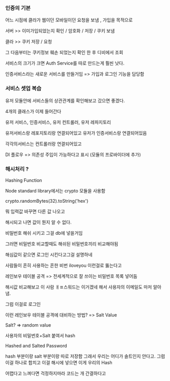 ### 인증의 기본

어느 시점에 클라가 웹이던 모바일이던 요청을 보냄 , 가입을 목적으로

서버 >> 이미가입되었는지 확인 / 암호화 / 저장 / 쿠키 보냄

클라 >> 쿠키 저장 / 요청

그 다음부터는 쿠키정보 훼손 되었는지 확인 한 후 디비에서 조회

서비스의 크기가 크면 Auth Service를 따로 만드는게 훨씬 낫다.

인증서비스라는 새로운 서비스를 만들거임 => 가입과 로그인 기능을 담당함

### 서비스 셋업 복습

유저 모듈안에 서비스들의 상관관계를 확인해보고 갔으면 좋겠다.

4개의 클래스가 이제 들어간다

유저 서비스, 인증서비스, 유저 컨트롤러, 유저 레파지토리

유저서비스랑 레포지토리랑 연결되어있고
유저가 인증서비스랑 연결되어있음

각각의서비스는 컨트롤러랑 연결되어있고

DI 플로우 => 의존성 주입이 가능하다고 표시 (모듈의 프로바이더에 추가)

### 해시처리 ?

Hashing Function

Node standard library에서는 crypto 모듈을 사용함

crypto.randomBytes(32).toString('hex')

뭐 입력값 바꾸면 다른 값 나오고

해시되고 나면 값이 뭔지 알 수 없다.

비밀번호 해쉬 시키고 그걸 db에 넣을거임

그러면 비밀번호 비교할때도 해쉬된 비밀번호끼리 비교해야됨

해심값이 같으면 로그인 시킨다고그걸 설명하네

사람들이 흔히 사용하는 흔한 비번 iloveyou 이런걸로 뚫는다고

레인보우 테이블 공격 => 전세계적으로 잘 쓰이는 비밀번호 목록 넣어둠

해시값 비교해보고 이 사람 ㅐㅍ스워드는 이거겠네 해서 사용자의 이메일도 마저 알아냄.

그럼 이걸로 로그인

이런 레인보우 테이블 공격에 대비하는 방법? => Salt Value

Salt? => random value

사용자의 비밀번호+Salt 붙여서 hash

Hashed and Salted Password

hash 부분이랑 salt 부분이랑 따로 저장함 그래서 우리는 어디가 솔트인지 안다고.
그럼 이걸 하나로 합치고 이걸 해시에 넣으면 이게 우리의 Hash

어렵다고 느껴다면 걱정하지마라 코드는 개 간결하다고
